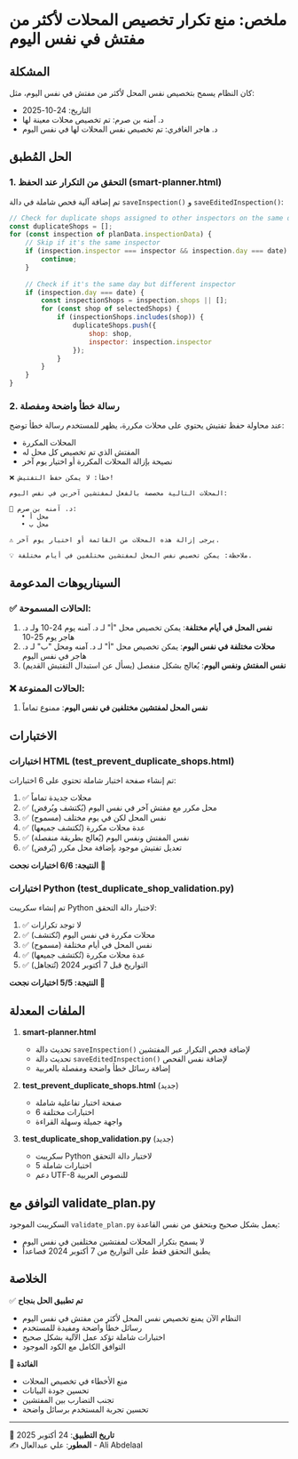 # ملخص: منع تكرار تخصيص المحلات لأكثر من مفتش في نفس اليوم

## المشكلة

كان النظام يسمح بتخصيص نفس المحل لأكثر من مفتش في نفس اليوم، مثل:
- التاريخ: 24-10-2025
- د. آمنه بن صرم: تم تخصيص محلات معينة لها
- د. هاجر الغافري: تم تخصيص نفس المحلات لها في نفس اليوم

## الحل المُطبق

### 1. التحقق من التكرار عند الحفظ (smart-planner.html)

تم إضافة آلية فحص شاملة في دالة `saveInspection()` و `saveEditedInspection()`:

```javascript
// Check for duplicate shops assigned to other inspectors on the same day
const duplicateShops = [];
for (const inspection of planData.inspectionData) {
    // Skip if it's the same inspector
    if (inspection.inspector === inspector && inspection.day === date) {
        continue;
    }
    
    // Check if it's the same day but different inspector
    if (inspection.day === date) {
        const inspectionShops = inspection.shops || [];
        for (const shop of selectedShops) {
            if (inspectionShops.includes(shop)) {
                duplicateShops.push({
                    shop: shop,
                    inspector: inspection.inspector
                });
            }
        }
    }
}
```

### 2. رسالة خطأ واضحة ومفصلة

عند محاولة حفظ تفتيش يحتوي على محلات مكررة، يظهر للمستخدم رسالة خطأ توضح:
- المحلات المكررة
- المفتش الذي تم تخصيص كل محل له
- نصيحة بإزالة المحلات المكررة أو اختيار يوم آخر

```
❌ خطأ: لا يمكن حفظ التفتيش!

المحلات التالية مخصصة بالفعل لمفتشين آخرين في نفس اليوم:

🔸 د. آمنه بن صرم:
   • محل أ
   • محل ب

⚠️ يرجى إزالة هذه المحلات من القائمة أو اختيار يوم آخر.

💡 ملاحظة: يمكن تخصيص نفس المحل لمفتشين مختلفين في أيام مختلفة.
```

## السيناريوهات المدعومة

### ✅ الحالات المسموحة:
1. **نفس المحل في أيام مختلفة**: يمكن تخصيص محل "أ" لـ د. آمنه يوم 24-10 ولـ د. هاجر يوم 25-10
2. **محلات مختلفة في نفس اليوم**: يمكن تخصيص محل "أ" لـ د. آمنه ومحل "ب" لـ د. هاجر في نفس اليوم
3. **نفس المفتش ونفس اليوم**: يُعالج بشكل منفصل (يسأل عن استبدال التفتيش القديم)

### ❌ الحالات الممنوعة:
1. **نفس المحل لمفتشين مختلفين في نفس اليوم**: ممنوع تماماً

## الاختبارات

### اختبارات HTML (test_prevent_duplicate_shops.html)
تم إنشاء صفحة اختبار شاملة تحتوي على 6 اختبارات:
1. ✅ محلات جديدة تماماً
2. ✅ محل مكرر مع مفتش آخر في نفس اليوم (يُكتشف ويُرفض)
3. ✅ نفس المحل لكن في يوم مختلف (مسموح)
4. ✅ عدة محلات مكررة (تُكتشف جميعها)
5. ✅ نفس المفتش ونفس اليوم (يُعالج بطريقة منفصلة)
6. ✅ تعديل تفتيش موجود بإضافة محل مكرر (يُرفض)

**النتيجة: 6/6 اختبارات نجحت** 🎉

### اختبارات Python (test_duplicate_shop_validation.py)
تم إنشاء سكريبت Python لاختبار دالة التحقق:
1. ✅ لا توجد تكرارات
2. ✅ محلات مكررة في نفس اليوم (تُكتشف)
3. ✅ نفس المحل في أيام مختلفة (مسموح)
4. ✅ عدة محلات مكررة (تُكتشف جميعها)
5. ✅ التواريخ قبل 7 أكتوبر 2024 (تُتجاهل)

**النتيجة: 5/5 اختبارات نجحت** 🎉

## الملفات المعدلة

1. **smart-planner.html**
   - تحديث دالة `saveInspection()` لإضافة فحص التكرار عبر المفتشين
   - تحديث دالة `saveEditedInspection()` لإضافة نفس الفحص
   - إضافة رسائل خطأ واضحة ومفصلة بالعربية

2. **test_prevent_duplicate_shops.html** (جديد)
   - صفحة اختبار تفاعلية شاملة
   - 6 اختبارات مختلفة
   - واجهة جميلة وسهلة القراءة

3. **test_duplicate_shop_validation.py** (جديد)
   - سكريبت Python لاختبار دالة التحقق
   - 5 اختبارات شاملة
   - دعم UTF-8 للنصوص العربية

## التوافق مع validate_plan.py

السكريبت الموجود `validate_plan.py` يعمل بشكل صحيح ويتحقق من نفس القاعدة:
- لا يسمح بتكرار المحلات لمفتشين مختلفين في نفس اليوم
- يطبق التحقق فقط على التواريخ من 7 أكتوبر 2024 فصاعداً

## الخلاصة

✅ **تم تطبيق الحل بنجاح**
- النظام الآن يمنع تخصيص نفس المحل لأكثر من مفتش في نفس اليوم
- رسائل خطأ واضحة ومفيدة للمستخدم
- اختبارات شاملة تؤكد عمل الآلية بشكل صحيح
- التوافق الكامل مع الكود الموجود

🎯 **الفائدة**
- منع الأخطاء في تخصيص المحلات
- تحسين جودة البيانات
- تجنب التضارب بين المفتشين
- تحسين تجربة المستخدم برسائل واضحة

---

📅 **تاريخ التطبيق**: 24 أكتوبر 2025  
✍️ **المطور**: علي عبدالعال - Ali Abdelaal
